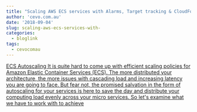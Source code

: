 ```yaml
---
title: "Scaling AWS ECS services with Alarms, Target tracking & CloudFormation"
author: 'cevo.com.au'
date: '2018-09-04'
slug: scaling-aws-ecs-services-with-
categories:
  - bloglink
tags:
  - cevocomau
---
```


[ECS Autoscaling It is quite hard to come up with efficient scaling policies for Amazon Elastic Container Services (ECS). The more distributed your architecture, the more issues with cascading load and increasing latency you are going to face. But fear not, the promised salvation in the form of autoscaling for your services is here to save the day and distribute your computing load evenly across your micro services. So let's examine what we have to work with to achieve<i class="fas fa-external-link-alt"></i>](https://cevo.com.au/post/2018-09-04-ecs-autoscaling/)

